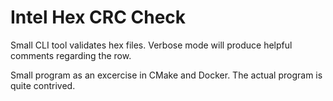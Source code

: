 # Intel Hex CRC Check
Small CLI tool validates hex files. Verbose mode will produce helpful comments regarding the row.

Small program as an excercise in CMake and Docker. The actual program is quite contrived.
